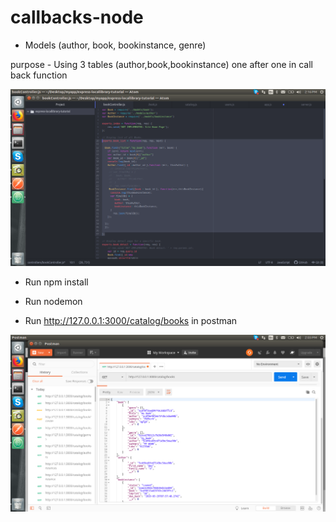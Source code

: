# callbacks-node

- Models (author, book, bookinstance, genre)

purpose - Using 3 tables (author,book,bookinstance) one after one in call back function

![alt text](img/callback-function.png "Description goes here")

- Run npm install
- Run nodemon

- Run http://127.0.0.1:3000/catalog/books in postman

![alt text](img/callbacks-node.png "Description goes here")
